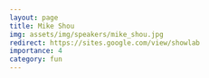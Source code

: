 ```yaml
---
layout: page
title: Mike Shou
img: assets/img/speakers/mike_shou.jpg
redirect: https://sites.google.com/view/showlab
importance: 4
category: fun
---
```

